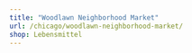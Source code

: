 ```yaml
---
title: "Woodlawn Neighborhood Market"
url: /chicago/woodlawn-neighborhood-market/
shop: Lebensmittel
---
```

